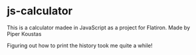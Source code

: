 # js-calculator

This is a calculator madee in JavaScript as a project for Flatiron. Made by Piper Koustas

Figuring out how to print the history took me quite a while!
